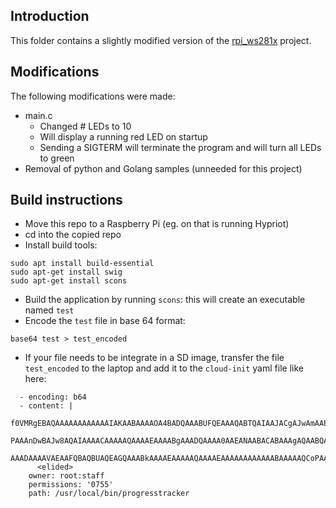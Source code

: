 ## Introduction

This folder contains a slightly modified version of the [rpi_ws281x](https://github.com/jgarff/rpi_ws281x) project.

## Modifications

The following modifications were made:

- main.c 
  - Changed # LEDs to 10
  - Will display a running red LED on startup
  - Sending a SIGTERM will terminate the program and will turn all LEDs to green
- Removal of python and Golang samples (unneeded for this project)

## Build instructions

- Move this repo to a Raspberry Pi (eg. on that is running Hypriot)
- cd into the copied repo
- Install build tools:

```
sudo apt install build-essential
sudo apt-get install swig
sudo apt-get install scons
```

- Build the application by running `scons`: this will create an executable named `test`
- Encode the `test` file in base 64 format:

```
base64 test > test_encoded
```

- If your file needs to be integrate in a SD image, transfer the file `test_encoded` to the laptop and add it to the `cloud-init` yaml file like here:

```
  - encoding: b64
  - content: |
      f0VMRgEBAQAAAAAAAAAAAAIAKAABAAAAOA4BADQAAABUFQEAAAQABTQAIAAJACgAJwAmAAEAAHCc
      PAAAnDwBAJw8AQAIAAAACAAAAAQAAAAEAAAABgAAADQAAAA0AAEANAABACABAAAgAQAABQAAAAQA
      AAADAAAAVAEAAFQBAQBUAQEAGQAAABkAAAAEAAAAAQAAAAEAAAAAAAAAAAABAAAAAQCoPAAAqDwA
      <elided>
    owner: root:staff
    permissions: '0755'
    path: /usr/local/bin/progresstracker
```
